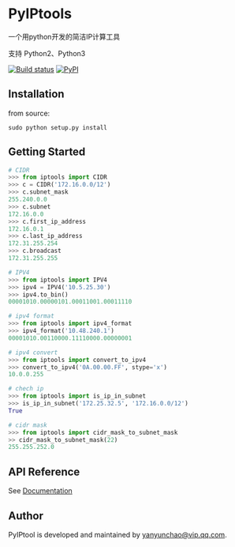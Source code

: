 # PyIPtools
一个用python开发的简洁IP计算工具

支持 Python2、Python3

[![Build status](https://travis-ci.org/rq/rq.svg?branch=master)](https://secure.travis-ci.org/rq/rq)
[![PyPI](https://img.shields.io/pypi/pyversions/rq.svg)](https://pypi.python.org/pypi/rq)

## Installation

from source:

```
sudo python setup.py install
```



## Getting Started

```python
# CIDR
>>> from iptools import CIDR
>>> c = CIDR('172.16.0.0/12')
>>> c.subnet_mask
255.240.0.0
>>> c.subnet
172.16.0.0
>>> c.first_ip_address
172.16.0.1
>>> c.last_ip_address
172.31.255.254
>>> c.broadcast
172.31.255.255

# IPV4
>>> from iptools import IPV4
>>> ipv4 = IPV4('10.5.25.30')
>>> ipv4.to_bin()
00001010.00000101.00011001.00011110

# ipv4 format
>>> from iptools import ipv4_format
>>> ipv4_format('10.48.240.1')
00001010.00110000.11110000.00000001

# ipv4 convert
>>> from iptools import convert_to_ipv4
>>> convert_to_ipv4('0A.00.00.FF', stype='x')
10.0.0.255

# chech ip
>>> from iptools import is_ip_in_subnet
>>> is_ip_in_subnet('172.25.32.5', '172.16.0.0/12')
True

# cidr mask
>>> from iptools import cidr_mask_to_subnet_mask
>> cidr_mask_to_subnet_mask(22)
255.255.252.0
```



## API Reference

See [Documentation](http://pyiptools.readthedocs.io)



## Author

PyIPtool is developed and maintained by yanyunchao@vip.qq.com.
